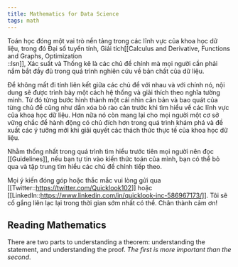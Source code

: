 ```yaml
---
title: Mathematics for Data Science
tags: math
---
```


Toán học đóng một vai trò nền tảng trong các lĩnh vực của khoa học dữ liệu, trong đó Đại số tuyến tính, Giải tích[[Calculus and Derivative, Functions and Graphs, Optimization<br/>::lsn]], Xác suất và Thống kê là các chủ đề chính mà mọi người cần phải nắm bắt đầy đủ trong quá trình nghiên cứu về bản chất của dữ liệu.

Để không mất đi tính liên kết giữa các chủ đề với nhau và với chính nó, nội dung sẽ được trình bày một cách hệ thống và giải thích theo nghĩa tường minh. Từ đó từng bước hình thành một cái nhìn căn bản và bao quát của từng chủ đề cũng như dần xóa bỏ rào cản trước khi tìm hiểu về các lĩnh vực của khoa học dữ liệu. Hơn nữa nó còn mang lại cho mọi người một cơ sở vững chắc để hành động có chủ đích hơn trong quá trình khám phá và đề xuất các ý tưởng mới khi giải quyết các thách thức thực tế của khoa học dữ liệu.

Nhằm thống nhất trong quá trình tìm hiểu trước tiên mọi người nên đọc [[Guidelines]], nếu bạn tự tin vào kiến thức toán của mình, bạn có thể bỏ qua và tập trung tìm hiểu các chủ đề chính tiếp theo. 

Mọi ý kiến đóng góp hoặc thắc mắc vui lòng gửi qua [[Twitter::https://twitter.com/Quicklook102]] hoặc [[LinkedIn::https://www.linkedin.com/in/quicklook-inc-586967173/]]. Tôi sẽ cố gắng liên lạc lại trong thời gian sớm nhất có thể. Chân thành cảm ơn!

## Reading Mathematics

There are two parts to understanding a theorem: understanding the statement, and understanding the proof. *The first is more important than the second*.  

